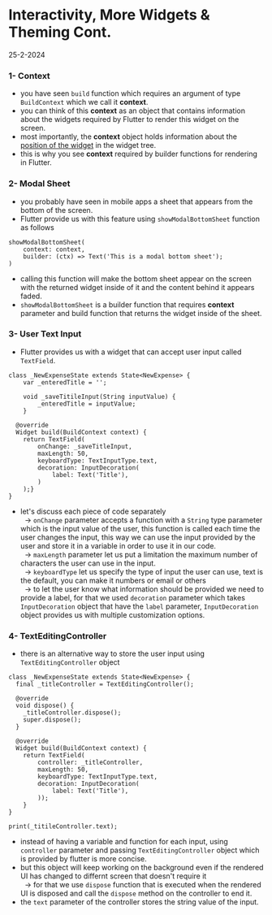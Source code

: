 # Interactivity, More Widgets & Theming Cont.
25-2-2024

### 1- Context
* you have seen `build` function which requires an argument of type `BuildContext` which we call it **context**.
* you can think of this **context** as an object that contains information about the widgets required by Flutter to render this widget on the screen.
* most importantly, the **context** object holds information about the <u>position of the widget</u> in the widget tree.
* this is why you see **context** required by builder functions for rendering in Flutter.

### 2- Modal Sheet
* you probably have seen in mobile apps a sheet that appears from the bottom of the screen.
* Flutter provide us with this feature using `showModalBottomSheet` function as follows
```
showModalBottomSheet(
    context: context,
    builder: (ctx) => Text('This is a modal bottom sheet');
)
```
* calling this function will make the bottom sheet appear on the screen with the returned widget inside of it and the content behind it appears faded.
* `showModalBottomSheet` is a builder function that requires **context** parameter and build function that returns the widget inside of the sheet.

### 3- User Text Input
* Flutter provides us with a widget that can accept user input called `TextField`.
```
class _NewExpenseState extends State<NewExpense> {
    var _enteredTitle = '';

    void _saveTitileInput(String inputValue) {
        _enteredTitle = inputValue;
    }

  @override
  Widget build(BuildContext context) {
    return TextField(
        onChange: _saveTitleInput,
        maxLength: 50,
        keyboardType: TextInputType.text,
        decoration: InputDecoration(
            label: Text('Title'),
        )
    );}
}
```
* let's discuss each piece of code separately<br>
&nbsp; -> `onChange` parameter accepts a function with a `String` type parameter which is the input value of the user, this function is called each time the user changes the input, this way we can use the input provided by the user and store it in a variable in order to use it in our code.<br>
&nbsp; -> `maxLength` parameter let us put a limitation the maximum number of characters the user can use in the input.<br>
&nbsp; -> `keyboardType` let us specify the type of input the user can use, text is the default, you can make it numbers or email or others<br>
&nbsp; -> to let the user know what information should be provided we need to provide a label, for that we used `decoration` parameter which takes `InputDecoration` object that have the `label` parameter, `InputDecoration` object provides us with multiple customization options.

### 4- TextEditingController
* there is an alternative way to store the user input using `TextEditingController` object
```
class _NewExpenseState extends State<NewExpense> {
  final _titleController = TextEditingController();

  @override
  void dispose() {
    _titleController.dispose();
    super.dispose();
  }

  @override
  Widget build(BuildContext context) {
    return TextField(
        controller: _titleController,
        maxLength: 50,
        keyboardType: TextInputType.text,
        decoration: InputDecoration(
            label: Text('Title'),
        ));
    }
}

print(_titileController.text);
```
* instead of having a variable and function for each input, using `controller` parameter and passing `TextEditingController` object which is provided by flutter is more concise.
* but this object will keep working on the background even if the rendered UI has changed to differnt screen that doesn't require it<br>
&nbsp; -> for that we use `dispose` function that is executed when the rendered UI is disposed and call the `dispose` method on the controller to end it.
* the `text` parameter of the controller stores the string value of the input.

